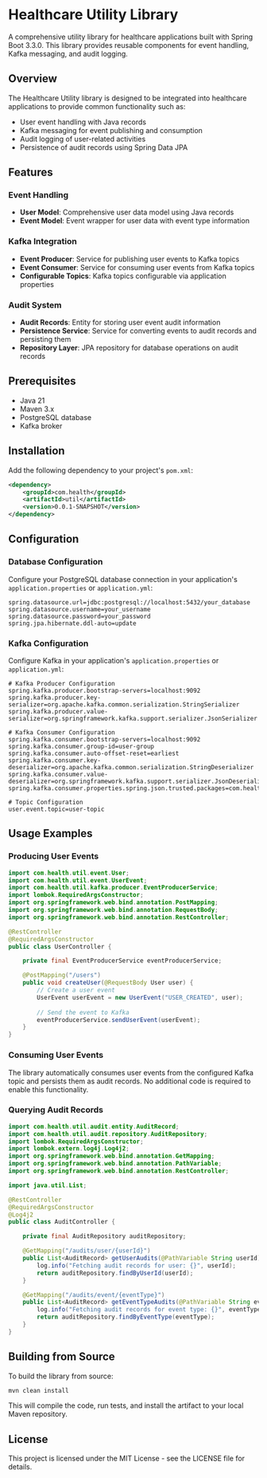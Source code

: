 # Healthcare Utility Library

A comprehensive utility library for healthcare applications built with Spring Boot 3.3.0. This library provides reusable components for event handling, Kafka messaging, and audit logging.

## Overview

The Healthcare Utility library is designed to be integrated into healthcare applications to provide common functionality such as:

- User event handling with Java records
- Kafka messaging for event publishing and consumption
- Audit logging of user-related activities
- Persistence of audit records using Spring Data JPA

## Features

### Event Handling

- **User Model**: Comprehensive user data model using Java records
- **Event Model**: Event wrapper for user data with event type information

### Kafka Integration

- **Event Producer**: Service for publishing user events to Kafka topics
- **Event Consumer**: Service for consuming user events from Kafka topics
- **Configurable Topics**: Kafka topics configurable via application properties

### Audit System

- **Audit Records**: Entity for storing user event audit information
- **Persistence Service**: Service for converting events to audit records and persisting them
- **Repository Layer**: JPA repository for database operations on audit records

## Prerequisites

- Java 21
- Maven 3.x
- PostgreSQL database
- Kafka broker

## Installation

Add the following dependency to your project's `pom.xml`:

```xml
<dependency>
    <groupId>com.health</groupId>
    <artifactId>util</artifactId>
    <version>0.0.1-SNAPSHOT</version>
</dependency>
```

## Configuration

### Database Configuration

Configure your PostgreSQL database connection in your application's `application.properties` or `application.yml`:

```properties
spring.datasource.url=jdbc:postgresql://localhost:5432/your_database
spring.datasource.username=your_username
spring.datasource.password=your_password
spring.jpa.hibernate.ddl-auto=update
```

### Kafka Configuration

Configure Kafka in your application's `application.properties` or `application.yml`:

```properties
# Kafka Producer Configuration
spring.kafka.producer.bootstrap-servers=localhost:9092
spring.kafka.producer.key-serializer=org.apache.kafka.common.serialization.StringSerializer
spring.kafka.producer.value-serializer=org.springframework.kafka.support.serializer.JsonSerializer

# Kafka Consumer Configuration
spring.kafka.consumer.bootstrap-servers=localhost:9092
spring.kafka.consumer.group-id=user-group
spring.kafka.consumer.auto-offset-reset=earliest
spring.kafka.consumer.key-deserializer=org.apache.kafka.common.serialization.StringDeserializer
spring.kafka.consumer.value-deserializer=org.springframework.kafka.support.serializer.JsonDeserializer
spring.kafka.consumer.properties.spring.json.trusted.packages=com.health.util.event

# Topic Configuration
user.event.topic=user-topic
```

## Usage Examples

### Producing User Events

```java
import com.health.util.event.User;
import com.health.util.event.UserEvent;
import com.health.util.kafka.producer.EventProducerService;
import lombok.RequiredArgsConstructor;
import org.springframework.web.bind.annotation.PostMapping;
import org.springframework.web.bind.annotation.RequestBody;
import org.springframework.web.bind.annotation.RestController;

@RestController
@RequiredArgsConstructor
public class UserController {

    private final EventProducerService eventProducerService;

    @PostMapping("/users")
    public void createUser(@RequestBody User user) {
        // Create a user event
        UserEvent userEvent = new UserEvent("USER_CREATED", user);
        
        // Send the event to Kafka
        eventProducerService.sendUserEvent(userEvent);
    }
}
```

### Consuming User Events

The library automatically consumes user events from the configured Kafka topic and persists them as audit records. No additional code is required to enable this functionality.

### Querying Audit Records

```java
import com.health.util.audit.entity.AuditRecord;
import com.health.util.audit.repository.AuditRepository;
import lombok.RequiredArgsConstructor;
import lombok.extern.log4j.Log4j2;
import org.springframework.web.bind.annotation.GetMapping;
import org.springframework.web.bind.annotation.PathVariable;
import org.springframework.web.bind.annotation.RestController;

import java.util.List;

@RestController
@RequiredArgsConstructor
@Log4j2
public class AuditController {

    private final AuditRepository auditRepository;

    @GetMapping("/audits/user/{userId}")
    public List<AuditRecord> getUserAudits(@PathVariable String userId) {
        log.info("Fetching audit records for user: {}", userId);
        return auditRepository.findByUserId(userId);
    }

    @GetMapping("/audits/event/{eventType}")
    public List<AuditRecord> getEventTypeAudits(@PathVariable String eventType) {
        log.info("Fetching audit records for event type: {}", eventType);
        return auditRepository.findByEventType(eventType);
    }
}
```

## Building from Source

To build the library from source:

```bash
mvn clean install
```

This will compile the code, run tests, and install the artifact to your local Maven repository.

## License

This project is licensed under the MIT License - see the LICENSE file for details.
